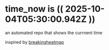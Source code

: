 # time_now is (( 2025-10-04T05:30:00.942Z ))

an automated repo that shows the currnent time

inspired by [breakingheatmap](https://github.com/breakingheatmap/breakingheatmap)